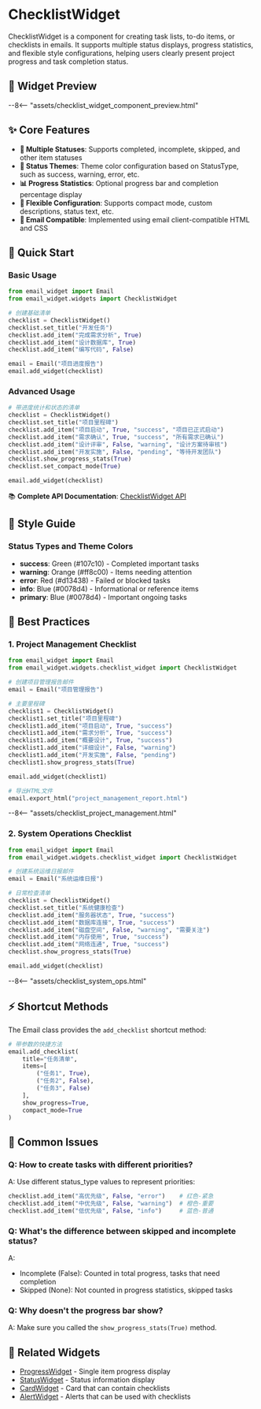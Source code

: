# ChecklistWidget

ChecklistWidget is a component for creating task lists, to-do items, or checklists in emails. It supports multiple status displays, progress statistics, and flexible style configurations, helping users clearly present project progress and task completion status.

## 🎯 Widget Preview

--8<-- "assets/checklist_widget_component_preview.html"

## ✨ Core Features

- **📝 Multiple Statuses**: Supports completed, incomplete, skipped, and other item statuses
- **🎨 Status Themes**: Theme color configuration based on StatusType, such as success, warning, error, etc.
- **📊 Progress Statistics**: Optional progress bar and completion percentage display
- **🔧 Flexible Configuration**: Supports compact mode, custom descriptions, status text, etc.
- **📧 Email Compatible**: Implemented using email client-compatible HTML and CSS

## 🚀 Quick Start

### Basic Usage

```python
from email_widget import Email
from email_widget.widgets import ChecklistWidget

# 创建基础清单
checklist = ChecklistWidget()
checklist.set_title("开发任务")
checklist.add_item("完成需求分析", True)
checklist.add_item("设计数据库", True)
checklist.add_item("编写代码", False)

email = Email("项目进度报告")
email.add_widget(checklist)
```

### Advanced Usage

```python
# 带进度统计和状态的清单
checklist = ChecklistWidget()
checklist.set_title("项目里程碑")
checklist.add_item("项目启动", True, "success", "项目已正式启动")
checklist.add_item("需求确认", True, "success", "所有需求已确认")
checklist.add_item("设计评审", False, "warning", "设计方案待审核")
checklist.add_item("开发实施", False, "pending", "等待开发团队")
checklist.show_progress_stats(True)
checklist.set_compact_mode(True)

email.add_widget(checklist)
```

📚 **Complete API Documentation**: [ChecklistWidget API](../api/checklist-widget.md)

## 🎨 Style Guide

### Status Types and Theme Colors

- **success**: Green (#107c10) - Completed important tasks
- **warning**: Orange (#ff8c00) - Items needing attention
- **error**: Red (#d13438) - Failed or blocked tasks
- **info**: Blue (#0078d4) - Informational or reference items
- **primary**: Blue (#0078d4) - Important ongoing tasks

## 📱 Best Practices

### 1. Project Management Checklist

```python
from email_widget import Email
from email_widget.widgets.checklist_widget import ChecklistWidget

# 创建项目管理报告邮件
email = Email("项目管理报告")

# 主要里程碑
checklist1 = ChecklistWidget()
checklist1.set_title("项目里程碑")
checklist1.add_item("项目启动", True, "success")
checklist1.add_item("需求分析", True, "success")
checklist1.add_item("概要设计", True, "success")
checklist1.add_item("详细设计", False, "warning")
checklist1.add_item("开发实施", False, "pending")
checklist1.show_progress_stats(True)

email.add_widget(checklist1)

# 导出HTML文件
email.export_html("project_management_report.html")
```

--8<-- "assets/checklist_project_management.html"

### 2. System Operations Checklist

```python
from email_widget import Email
from email_widget.widgets.checklist_widget import ChecklistWidget

# 创建系统运维日报邮件
email = Email("系统运维日报")

# 日常检查清单
checklist = ChecklistWidget()
checklist.set_title("系统健康检查")
checklist.add_item("服务器状态", True, "success")
checklist.add_item("数据库连接", True, "success")
checklist.add_item("磁盘空间", False, "warning", "需要关注")
checklist.add_item("内存使用", True, "success")
checklist.add_item("网络连通", True, "success")
checklist.show_progress_stats(True)

email.add_widget(checklist)
```

--8<-- "assets/checklist_system_ops.html"

## ⚡ Shortcut Methods

The Email class provides the `add_checklist` shortcut method:

```python
# 带参数的快捷方法
email.add_checklist(
    title="任务清单",
    items=[
        ("任务1", True),
        ("任务2", False),
        ("任务3", False)
    ],
    show_progress=True,
    compact_mode=True
)
```

## 🐛 Common Issues

### Q: How to create tasks with different priorities?
A: Use different status_type values to represent priorities:
```python
checklist.add_item("高优先级", False, "error")    # 红色-紧急
checklist.add_item("中优先级", False, "warning")  # 橙色-重要
checklist.add_item("低优先级", False, "info")     # 蓝色-普通
```

### Q: What's the difference between skipped and incomplete status?
A: 
- Incomplete (False): Counted in total progress, tasks that need completion
- Skipped (None): Not counted in progress statistics, skipped tasks

### Q: Why doesn't the progress bar show?
A: Make sure you called the `show_progress_stats(True)` method.

## 🔗 Related Widgets

- [ProgressWidget](progress-widget.md) - Single item progress display
- [StatusWidget](status-widget.md) - Status information display
- [CardWidget](card-widget.md) - Card that can contain checklists
- [AlertWidget](alert-widget.md) - Alerts that can be used with checklists